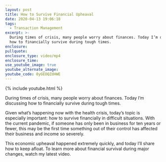 ```yaml
---
layout: post
title: How to Survive Financial Upheaval
date: 2020-04-13 19:06:18
tags:
  - Transaction Management
excerpt: >-
  During times of crisis, many people worry about finances. Today I’m discussing
  how to financially survive during tough times.
enclosure:
pullquote:
enclosure_type: video/mp4
enclosure_time:
use_youtube_image: true
youtube_alternate_image:
youtube_code: 0yGEOQZdHWE
---
```


{% include youtube.html %}

During times of crisis, many people worry about finances. Today I’m discussing how to financially survive during tough times.

Given what’s happening now with the health crisis, today’s topic is especially important: how to survive financially in difficult situations. With the current pandemic, if someone has only been in business for ten years or fewer, this may be the first time something out of their control has affected their business and income so severely.

This economic upheaval happened extremely quickly, and today I’ll share how to keep afloat. To learn more about financial survival during major changes, watch my latest video.